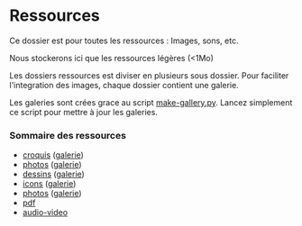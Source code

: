 Ressources
==========


Ce dossier est pour toutes les ressources : Images, sons, etc.

Nous stockerons ici que les ressources légères (<1Mo)

Les dossiers ressources est diviser en plusieurs sous dossier. Pour faciliter l'integration des images, chaque dossier contient une galerie.

Les galeries sont crées grace au script [make-gallery.py](make-gallery.py). Lancez simplement ce script pour mettre à jour les galeries.

### Sommaire des ressources

- [croquis](croquis/) ([galerie](croquis/gallery.md))
- [photos](photos/) ([galerie](photos/gallery.md))
- [dessins](dessins/) ([galerie](dessins/gallery.md))
- [icons](icons/) ([galerie](icons/gallery.md))
- [photos](photos/) ([galerie](photos/gallery.md))
- [pdf](pdf/)
- [audio-video](audio-video/)
